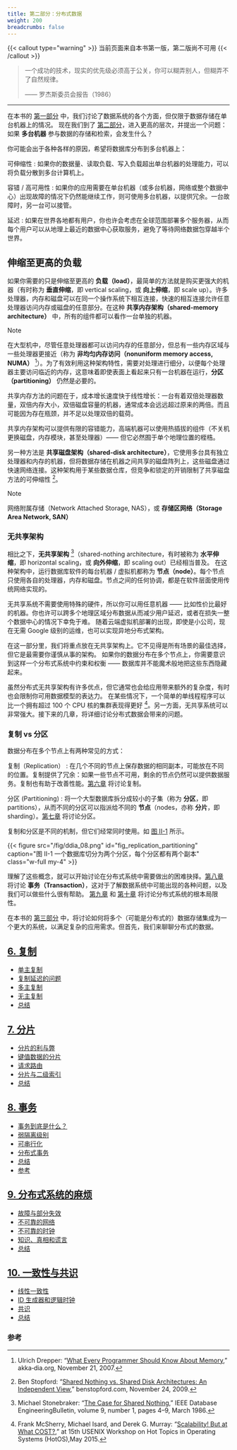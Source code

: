 ```yaml
---
title: 第二部分：分布式数据
weight: 200
breadcrumbs: false
---
```


{{< callout type="warning" >}}
当前页面来自本书第一版，第二版尚不可用
{{< /callout >}}

> 一个成功的技术，现实的优先级必须高于公关，你可以糊弄别人，但糊弄不了自然规律。
>
> —— 罗杰斯委员会报告（1986）
>

-------

在本书的 [第一部分](/part-i) 中，我们讨论了数据系统的各个方面，但仅限于数据存储在单台机器上的情况。
现在我们到了 [第二部分](/part-ii)，进入更高的层次，并提出一个问题：如果 **多台机器** 参与数据的存储和检索，会发生什么？

你可能会出于各种各样的原因，希望将数据库分布到多台机器上：

可伸缩性
: 如果你的数据量、读取负载、写入负载超出单台机器的处理能力，可以将负载分散到多台计算机上。

容错 / 高可用性
: 如果你的应用需要在单台机器（或多台机器，网络或整个数据中心）出现故障的情况下仍然能继续工作，则可使用多台机器，以提供冗余。一台故障时，另一台可以接管。

延迟
: 如果在世界各地都有用户，你也许会考虑在全球范围部署多个服务器，从而每个用户可以从地理上最近的数据中心获取服务，避免了等待网络数据包穿越半个世界。

## 伸缩至更高的负载

如果你需要的只是伸缩至更高的 **负载（load）**，最简单的方法就是购买更强大的机器（有时称为 **垂直伸缩**，即 vertical scaling，或 **向上伸缩**，即 scale up）。许多处理器，内存和磁盘可以在同一个操作系统下相互连接，快速的相互连接允许任意处理器访问内存或磁盘的任意部分。在这种 **共享内存架构（shared-memory architecture）** 中，所有的组件都可以看作一台单独的机器。

> [!NOTE]
> 在大型机中，尽管任意处理器都可以访问内存的任意部分，但总有一些内存区域与一些处理器更接近（称为 **非均匀内存访问（nonuniform memory access, NUMA）** [^1]）。为了有效利用这种架构特性，需要对处理进行细分，以便每个处理器主要访问临近的内存，这意味着即使表面上看起来只有一台机器在运行，**分区（partitioning）** 仍然是必要的。

共享内存方法的问题在于，成本增长速度快于线性增长：一台有着双倍处理器数量，双倍内存大小，双倍磁盘容量的机器，通常成本会远远超过原来的两倍。而且可能因为存在瓶颈，并不足以处理双倍的载荷。

共享内存架构可以提供有限的容错能力，高端机器可以使用热插拔的组件（不关机更换磁盘，内存模块，甚至处理器）—— 但它必然囿于单个地理位置的桎梏。

另一种方法是 **共享磁盘架构（shared-disk architecture）**，它使用多台具有独立处理器和内存的机器，但将数据存储在机器之间共享的磁盘阵列上，这些磁盘通过快速网络连接。这种架构用于某些数据仓库，但竞争和锁定的开销限制了共享磁盘方法的可伸缩性 [^2]。

> [!NOTE]
> 网络附属存储（Network Attached Storage, NAS），或 **存储区网络（Storage Area Network, SAN）**

### 无共享架构

相比之下，**无共享架构** [^3]（shared-nothing architecture，有时被称为 **水平伸缩**，即 horizontal scaling，或 **向外伸缩**，即 scaling out）已经相当普及。
在这种架构中，运行数据库软件的每台机器 / 虚拟机都称为 **节点（node）**。每个节点只使用各自的处理器，内存和磁盘。节点之间的任何协调，都是在软件层面使用传统网络实现的。

无共享系统不需要使用特殊的硬件，所以你可以用任意机器 —— 比如性价比最好的机器。你也许可以跨多个地理区域分布数据从而减少用户延迟，或者在损失一整个数据中心的情况下幸免于难。
随着云端虚拟机部署的出现，即使是小公司，现在无需 Google 级别的运维，也可以实现异地分布式架构。

在这一部分里，我们将重点放在无共享架构上。它不见得是所有场景的最佳选择，但它是最需要你谨慎从事的架构。
如果你的数据分布在多个节点上，你需要意识到这样一个分布式系统中约束和权衡 —— 数据库并不能魔术般地把这些东西隐藏起来。

虽然分布式无共享架构有许多优点，但它通常也会给应用带来额外的复杂度，有时也会限制你可用数据模型的表达力。
在某些情况下，一个简单的单线程程序可以比一个拥有超过 100 个 CPU 核的集群表现得更好 [^4]。另一方面，无共享系统可以非常强大。接下来的几章，将详细讨论分布式数据会带来的问题。


### 复制 vs 分区

数据分布在多个节点上有两种常见的方式：

复制（Replication）
: 在几个不同的节点上保存数据的相同副本，可能放在不同的位置。复制提供了冗余：如果一些节点不可用，剩余的节点仍然可以提供数据服务。复制也有助于改善性能。[第六章](/ch6) 将讨论复制。

分区 (Partitioning)
: 将一个大型数据库拆分成较小的子集（称为 **分区**，即 partitions），从而不同的分区可以指派给不同的 **节点**（nodes，亦称 **分片**，即 sharding）。[第七章](/ch7) 将讨论分区。

复制和分区是不同的机制，但它们经常同时使用。如 [图 II-1](#fig_replication_partitioning) 所示。

{{< figure src="/fig/ddia_08.png" id="fig_replication_partitioning" caption="图 II-1 一个数据库切分为两个分区，每个分区都有两个副本" class="w-full my-4" >}}


理解了这些概念，就可以开始讨论在分布式系统中需要做出的困难抉择。[第八章](/ch8) 将讨论 **事务（Transaction）**，这对于了解数据系统中可能出现的各种问题，以及我们可以做些什么很有帮助。
[第九章](/ch9) 和 [第十章](/ch10) 将讨论分布式系统的根本局限性。

在本书的 [第三部分](/part-iii) 中，将讨论如何将多个（可能是分布式的）数据存储集成为一个更大的系统，以满足复杂的应用需求。但首先，我们来聊聊分布式的数据。


## [6. 复制](/ch6)
- [单主复制](/ch6#sec_replication_leader)
- [复制延迟的问题](/ch6#sec_replication_lag)
- [多主复制](/ch6#sec_replication_multi_leader)
- [无主复制](/ch6#sec_replication_leaderless)
- [总结](/ch6#summary)

## [7. 分片](/ch7)
- [分片的利与弊](/ch7#sec_sharding_reasons)
- [键值数据的分片](/ch7#sec_sharding_key_value)
- [请求路由](/ch7#sec_sharding_routing)
- [分片与二级索引](/ch7#sec_sharding_secondary_indexes)
- [总结](/ch7#summary)

## [8. 事务](/ch8)
- [事务到底是什么？](/ch8#sec_transactions_overview)
- [弱隔离级别](/ch8#sec_transactions_isolation_levels)
- [可串行化](/ch8#sec_transactions_serializability)
- [分布式事务](/ch8#sec_transactions_distributed)
- [总结](/ch8#summary)
- [参考](/ch8#参考)

## [9. 分布式系统的麻烦](/ch9)
- [故障与部分失效](/ch9#sec_distributed_partial_failure)
- [不可靠的网络](/ch9#sec_distributed_networks)
- [不可靠的时钟](/ch9#sec_distributed_clocks)
- [知识、真相和谎言](/ch9#sec_distributed_truth)
- [总结](/ch9#summary)

## [10. 一致性与共识](/ch10)
- [线性一致性](/ch10#sec_consistency_linearizability)
- [ID 生成器和逻辑时钟](/ch10#sec_consistency_logical)
- [共识](/ch10#sec_consistency_consensus)
- [总结](/ch10#summary)


### 参考

[^1]: Ulrich Drepper: “[What Every Programmer Should Know About Memory](https://people.freebsd.org/~lstewart/articles/cpumemory.pdf),” akka‐dia.org, November 21, 2007.
[^2]: Ben Stopford: “[Shared Nothing vs. Shared Disk Architectures: An Independent View](http://www.benstopford.com/2009/11/24/understanding-the-shared-nothing-architecture/),” benstopford.com, November 24, 2009.
[^3]: Michael Stonebraker: “[The Case for Shared Nothing](http://db.cs.berkeley.edu/papers/hpts85-nothing.pdf),” IEEE Database EngineeringBulletin, volume 9, number 1, pages 4–9, March 1986.
[^4]: Frank McSherry, Michael Isard, and Derek G. Murray: “[Scalability! But at What COST?](http://www.frankmcsherry.org/assets/COST.pdf),” at 15th USENIX Workshop on Hot Topics in Operating Systems (HotOS),May 2015.
